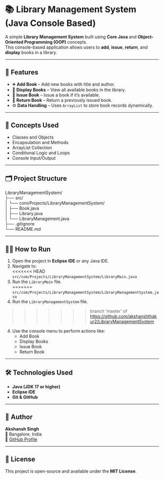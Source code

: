 # 📚 Library Management System (Java Console Based)

A simple **Library Management System** built using **Core Java** and **Object-Oriented Programming (OOP)** concepts.  
This console-based application allows users to **add**, **issue**, **return**, and **display** books in a library.

---

## 🚀 Features

- ➕ **Add Book** – Add new books with title and author.
- 📖 **Display Books** – View all available books in the library.
- 🧾 **Issue Book** – Issue a book if it’s available.
- 🔁 **Return Book** – Return a previously issued book.
- ⚙️ **Data Handling** – Uses `ArrayList` to store book records dynamically.

---

## 🧠 Concepts Used

- Classes and Objects  
- Encapsulation and Methods  
- ArrayList Collection  
- Conditional Logic and Loops  
- Console Input/Output

---

## 🗂️ Project Structure

LibraryManagementSystem/<br>
 ├── src/<br>
 │ └── com/Projects/LibraryManagementSystem/ <br>
 │ ├── Book.java<br>
 │ ├── Library.java<br>
 │ └── LibraryManagement.java<br>
 ├── .gitignore<br>
 └── README.md<br>

---

## 🏃‍♂️ How to Run

1. Open the project in **Eclipse IDE** or any Java IDE.  
2. Navigate to:  
<<<<<<< HEAD
   `src/com/Projects/LibraryManagementSystem/LibraryMain.java`  
3. Run the `LibraryMain` file.  
=======
   `src/com/Projects/LibraryManagementSystem/LibraryManagementSystem.java`  
3. Run the `LibraryManagementSystem` file.  
>>>>>>> branch 'master' of https://github.com/akshanshthakur2/LibraryManagementSystem
4. Use the console menu to perform actions like:
   - Add Book  
   - Display Books  
   - Issue Book  
   - Return Book  

---

## 🛠️ Technologies Used

- **Java (JDK 17 or higher)**
- **Eclipse IDE**
- **Git & GitHub**

---

## 🏅 Author

**Akshansh Singh**  
📍 Bangalore, India  
🔗 [GitHub Profile](https://github.com/akshanshthakur2)

---

## 📄 License

This project is open-source and available under the **MIT License**.
